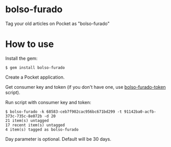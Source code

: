 # bolso-furado

Tag your old articles on Pocket as "bolso-furado"

# How to use

Install the gem:

    $ gem install bolso-furado

Create a Pocket application.

Get consumer key and token (if you don't have one, use [bolso-furado-token](token-script.md) script).

Run script with consumer key and token:

    $ bolso-furado -k 68583-ceb7f902cac956bc671bd299 -t 91142ba0-acfb-373c-735c-8e072b -d 20
    21 item(s) untagged
    17 recent item(s) untagged
    4 item(s) tagged as bolso-furado

Day parameter is optional. Default will be 30 days.
